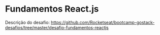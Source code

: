 # Fundamentos React.js

Descrição do desafio: https://github.com/Rocketseat/bootcamp-gostack-desafios/tree/master/desafio-fundamentos-reactjs
